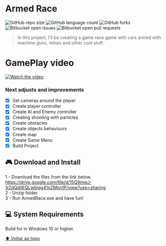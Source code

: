 # Armed Race

<!---Esses são exemplos. Veja https://shields.io para outras pessoas ou para personalizar este conjunto de escudos. Você pode querer incluir dependências, status do projeto e informações de licença aqui--->

![GitHub repo size](https://img.shields.io/github/repo-size/iuricode/README-template?style=for-the-badge)
![GitHub language count](https://img.shields.io/github/languages/count/iuricode/README-template?style=for-the-badge)
![GitHub forks](https://img.shields.io/github/forks/iuricode/README-template?style=for-the-badge)
![Bitbucket open issues](https://img.shields.io/bitbucket/issues/iuricode/README-template?style=for-the-badge)
![Bitbucket open pull requests](https://img.shields.io/bitbucket/pr-raw/iuricode/README-template?style=for-the-badge)

> In this project, I'll be creating a game race game with cars armed with machine guns, mines and other cool stuff.

# GamePlay video

[![Watch the video](https://i9.ytimg.com/vi/6v0bmCWrx4E/mq1.jpg?sqp=CMT8jpgG&rs=AOn4CLClyvPnVkbLyWHSl1IU3b0SxEQJ8A)](https://youtu.be/6v0bmCWrx4E)



### Next adjusts and improvements

- [x] Set cameras around the player
- [x] Create player controller
- [x] Create AI and Enemy controller
- [x] Creating shooting with particles
- [x] Create obstacles 
- [x] Create objects behaviours
- [x] Create map
- [x] Create Game Menu
- [x] Build Project

##  🎮 Download and Install
1 - Download the files from the link below.<br>
https://drive.google.com/file/d/15Q9mwJ-1rZdQdIjEQLwbigg41nZMnn1P/view?usp=sharing <br>
2 - Unzip folder <br>
3 - Run ArmedRace.exe and have fun! <br>

## 💻 System Requirements

Build for in Windows 10 or higher.

[⬆ Voltar ao topo](#Corona)<br>
